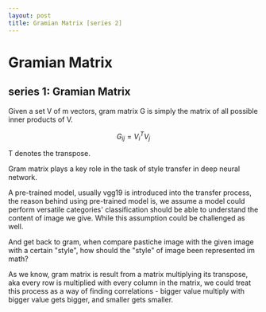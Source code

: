 ```yaml
---
layout: post
title: Gramian Matrix [series 2]
---
```


# Gramian Matrix

## series 1: Gramian Matrix

Given a set V of m vectors, gram matrix G is simply the matrix of all possible inner products of V.

$$ G_{ij} = V^T_i V_j $$

T denotes the transpose.

Gram matrix plays a key role in the task of style transfer in deep neural network.

A pre-trained model, usually vgg19 is introduced into the transfer process, the reason behind using pre-trained model is, we assume a model could perform versatile categories' classification should be able to understand the content of image we give. While this assumption could be challenged as well.

And get back to gram, when compare pastiche image with the given image with a certain "style", how should the "style" of image been represented im math?

As we know, gram matrix is result from a matrix multiplying its transpose, aka every row is multiplied with every column in the matrix, we could treat this process as a way of finding correlations - bigger value multiply with bigger value gets bigger, and smaller gets smaller.


